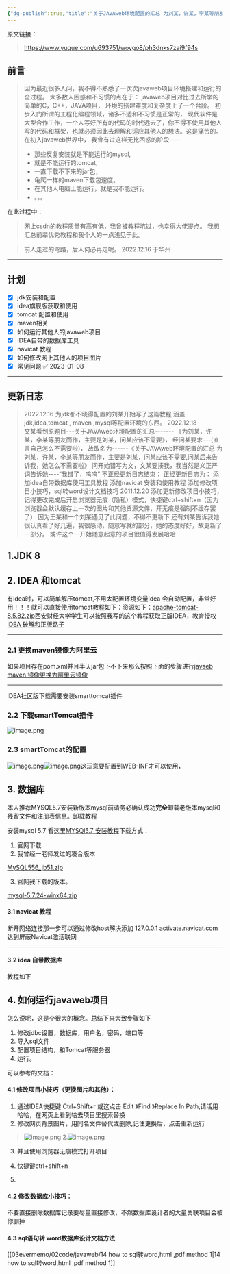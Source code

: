 ```yaml
---
{"dg-publish":true,"title":"关于JAVAweb环境配置的汇总 为刘某，许某，李某等朋友而作，主要是刘某，问某应该不需要,问某后来告诉我，她怎么不需要啦","permalink":"/03evermemo/02code/javaweb/01howtosetjavaweb env关于JAVAweb环境配置的汇总 为刘某，许某，李某等朋友而作，主要是刘某，问某应该不需要,问某后来告诉我，她怎么不需要啦/","dgPassFrontmatter":true,"noteIcon":"","created":"","updated":""}
---
```



原文链接：
> https://www.yuque.com/u693751/woygo8/ph3dnks7zai9f94s
## 前言

> 因为最近很多人问，我不得不熟悉了一次次javaweb项目环境搭建和运行的全过程。
> 大多数人困惑和不习惯的点在于：
> javaweb项目对比过去所学的简单的C，C++，JAVA项目，
> 环境的搭建难度和复杂度上了一个台阶。
> 初步入门所谓的工程化编程领域，诸多不适和不习惯是正常的，
> 现代软件是大型合作工作，一个人写好所有的代码的时代远去了，你不得不使用其他人写的代码和框架，也就必须因此去理解和适应其他人的想法。这是痛苦的。
> 在初入javaweb世界中，
> 我曾有过这样无比困惑的阶段——
> - 那些反复安装就是不能运行的mysql,
> - 就是不能运行的tomcat,
> - 一直下载不下来的jar包，
> - 龟爬一样的maven下载包速度。
> - 在其他人电脑上能运行，就是我不能运行。
> - 。。。
> 
在此过程中：
> 网上csdn的教程质量有高有低，我曾被教程坑过，也幸得大佬提点。
> 我想汇总前辈优秀教程和我个人的一点浅见于此。
> 

> 前人走过的弯路，后人何必再走呢。
> 2022.12.16 于华州


---

<a name="H988U"></a>
## 计划

- [x] jdk安装和配置
- [x] idea旗舰版获取和使用
- [x] tomcat 配置和使用
- [x] maven相关
- [x] 如何运行其他人的javaweb项目
- [x] IDEA自带的数据库工具
- [x] navicat 教程
- [x] 如何修改网上其他人的项目图片
- [x] 常见问题 ✅ 2023-01-08

---

<a name="xvkMT"></a>
## 更新日志
> 2022.12.16 
> 为jdk都不晓得配置的刘某开始写了这篇教程
> 涵盖jdk,idea,tomcat , maven ,mysql等配置环境的东西。
> 2022.12.18   
> 文某看到原题目---关于JAVAweb环境配置的汇总------- 《为刘某，许某，李某等朋友而作，主要是刘某，问某应该不需要》，
> 经问某要求---(直言自己怎么不需要啦)，
> 故改名为------《关于JAVAweb环境配置的汇总 为刘某，许某，李某等朋友而作，主要是刘某，问某应该不需要,问某后来告诉我，她怎么不需要啦》
> 问开始错写为文，文某要揍我，我当然是义正严词告诉她----“我错了，呜呜”
> 不正经更新日志结束；
> 正经更新日志为：
> 添加idea自带数据库使用工具教程
> 添加navicat 安装和使用教程
> 添加修改项目小技巧，sql转word设计文档技巧
> 2011.12.20
> 添加更新修改项目小技巧，记得更改完成后开启浏览器无痕（隐私）模式，快捷键ctrl+shift+n（因为浏览器会默认缓存上一次的图片和其他资源文件，开无痕是强制不缓存罢了）
> 因为王某和一个刘某遇见了此问题，不得不更新下
> 还有刘某告诉我她很认真看了好几遍，我很感动，随意写就的部分，她的态度好好，故更新了一部分。
> 或许这个一开始随意起意的项目很值得发展哈哈


<a name="zgrpD"></a>
## 1.JDK 8


<a name="DvEiH"></a>
## 2. IDEA 和tomcat
有idea时，可以简单解压tomcat,不用太配置环境变量idea 会自动配置，非常好用！！！就可以直接使用tomcat教程如下：资源如下：[apache-tomcat-8.5.82.zip](https://www.yuque.com/attachments/yuque/0/2022/zip/906866/1671178474150-e09af694-0453-4cc9-8345-50c3f6c54007.zip?_lake_card=%7B%22src%22%3A%22https%3A%2F%2Fwww.yuque.com%2Fattachments%2Fyuque%2F0%2F2022%2Fzip%2F906866%2F1671178474150-e09af694-0453-4cc9-8345-50c3f6c54007.zip%22%2C%22name%22%3A%22apache-tomcat-8.5.82.zip%22%2C%22size%22%3A11849515%2C%22type%22%3A%22application%2Fx-zip-compressed%22%2C%22ext%22%3A%22zip%22%2C%22source%22%3A%22%22%2C%22status%22%3A%22done%22%2C%22mode%22%3A%22title%22%2C%22download%22%3Atrue%2C%22taskId%22%3A%22u7b3569a9-1b85-4b12-86af-46b1b901a9d%22%2C%22taskType%22%3A%22upload%22%2C%22__spacing%22%3A%22both%22%2C%22id%22%3A%22u15c30497%22%2C%22margin%22%3A%7B%22top%22%3Atrue%2C%22bottom%22%3Atrue%7D%2C%22card%22%3A%22file%22%7D)西安财经大学学生可以按照我写的这个教程获取正版IDEA，教育授权[IDEA 破解和正版路子](https://www.yuque.com/u693751/woygo8/gtg8ry)

---

<a name="yfk42"></a>
### 2.1 更换maven镜像为阿里云
如果项目存在pom.xml并且半天jar包下不下来那么按照下面的步骤进行[javaeb maven 镜像更换为阿里云镜像](https://www.yuque.com/u693751/woygo8/lhirszt4atrag2sv)

---

IDEA社区版下载需要安装smarttomcat插件
<a name="AHfkw"></a>
### 2.2 下载smartTomcat插件
![image.png](https://cdn.nlark.com/yuque/0/2022/png/906866/1671177237761-f4c7d7a3-d811-480b-9b15-da7da833e9b5.png#averageHue=%23d3ab67&clientId=u2fcb7f6f-bbd3-4&crop=0&crop=0&crop=1&crop=1&from=paste&id=ua8157f98&margin=%5Bobject%20Object%5D&name=image.png&originHeight=892&originWidth=1240&originalType=url&ratio=1&rotation=0&showTitle=false&size=118794&status=done&style=none&taskId=ua97f3760-8295-4f68-a701-089476977c7&title=)
<a name="TdxYK"></a>
### 2.3 smartTomcat的配置
![image.png](https://cdn.nlark.com/yuque/0/2022/png/906866/1671177237994-703a2875-9e24-4ed9-bb20-5ac3c557f0d5.png#averageHue=%23f6f3f2&clientId=u2fcb7f6f-bbd3-4&crop=0&crop=0&crop=1&crop=1&from=paste&id=u0b1ff077&margin=%5Bobject%20Object%5D&name=image.png&originHeight=1029&originWidth=1920&originalType=url&ratio=1&rotation=0&showTitle=false&size=245720&status=done&style=none&taskId=u9dc82e96-1331-4944-bf31-1eb88e0c619&title=)![image.png](https://cdn.nlark.com/yuque/0/2022/png/906866/1671177237632-db16b84f-4b3d-462e-9176-34c146661270.png#averageHue=%23f3f2f2&clientId=u2fcb7f6f-bbd3-4&crop=0&crop=0&crop=1&crop=1&from=paste&id=u8191d992&margin=%5Bobject%20Object%5D&name=image.png&originHeight=847&originWidth=1322&originalType=url&ratio=1&rotation=0&showTitle=false&size=74189&status=done&style=none&taskId=u8ae8420a-87a4-4eef-9853-145a7d4ddb1&title=)这玩意要配置到WEB-INF才可以使用，
<a name="JDZ22"></a>
## 3. 数据库 
本人推荐MYSQL5.7安装新版本mysql前请务必确认成功**完全**卸载老版本mysql和残留文件和注册表信息。卸载教程

安装mysql 5.7 看这里[MYSQl5.7 安装教程](https://www.yuque.com/u693751/woygo8/eg2ly9t6xl29wi45)下载方式：

1. 官网下载
2. 我曾经一老师发过的凑合版本

[MySQL556_jb51.zip](https://www.yuque.com/attachments/yuque/0/2022/zip/906866/1671177461809-a3f2e03a-5f5a-422b-9198-a65ae128b827.zip?_lake_card=%7B%22src%22%3A%22https%3A%2F%2Fwww.yuque.com%2Fattachments%2Fyuque%2F0%2F2022%2Fzip%2F906866%2F1671177461809-a3f2e03a-5f5a-422b-9198-a65ae128b827.zip%22%2C%22name%22%3A%22MySQL556_jb51.zip%22%2C%22size%22%3A42114387%2C%22type%22%3A%22application%2Fx-zip-compressed%22%2C%22ext%22%3A%22zip%22%2C%22source%22%3A%22%22%2C%22status%22%3A%22done%22%2C%22mode%22%3A%22title%22%2C%22download%22%3Atrue%2C%22taskId%22%3A%22u44d2cf7c-1ab4-4e1f-aefd-7d40c40ed91%22%2C%22taskType%22%3A%22upload%22%2C%22__spacing%22%3A%22both%22%2C%22id%22%3A%22u7fc333a9%22%2C%22margin%22%3A%7B%22top%22%3Atrue%2C%22bottom%22%3Atrue%7D%2C%22card%22%3A%22file%22%7D)

3. 官网我下载的版本。

[mysql-5.7.24-winx64.zip](https://www.yuque.com/attachments/yuque/0/2022/zip/906866/1671177579150-85fe2bd9-a389-4127-b786-a3267e38d8da.zip?_lake_card=%7B%22src%22%3A%22https%3A%2F%2Fwww.yuque.com%2Fattachments%2Fyuque%2F0%2F2022%2Fzip%2F906866%2F1671177579150-85fe2bd9-a389-4127-b786-a3267e38d8da.zip%22%2C%22name%22%3A%22mysql-5.7.24-winx64.zip%22%2C%22size%22%3A336686815%2C%22type%22%3A%22application%2Fx-zip-compressed%22%2C%22ext%22%3A%22zip%22%2C%22source%22%3A%22%22%2C%22status%22%3A%22done%22%2C%22mode%22%3A%22title%22%2C%22download%22%3Atrue%2C%22taskId%22%3A%22ua29f57f9-5fd6-4786-9297-05c9d9908ff%22%2C%22taskType%22%3A%22upload%22%2C%22__spacing%22%3A%22both%22%2C%22id%22%3A%22ub579917c%22%2C%22margin%22%3A%7B%22top%22%3Atrue%2C%22bottom%22%3Atrue%7D%2C%22card%22%3A%22file%22%7D)

<a name="I7G7j"></a>
#### 3.1 navicat 教程
断开网络连接那一步可以通过修改host解决添加 127.0.0.1 activate.navicat.com 达到屏蔽Navicat激活联网

---

<a name="zjTBh"></a>
#### 3.2 idea 自带数据库
教程如下
<a name="setH7"></a>
## 4. 如何运行javaweb项目
怎么说呢，这是个很大的概念。总结下来大致步骤如下

1. 修改jdbc设置，数据库，用户名，密码，端口等
2. 导入sql文件
3. 配置项目结构，和Tomcat等服务器
4. 运行。

可以参考的文档：


<a name="eFLLa"></a>
#### 4.1 修改项目小技巧（更换图片和其他）：

1. 通过IDEA快捷键 Ctrl+Shift+r 或这点击 Edit 》Find 》Replace In Path,请活用哈哈，在网页上看到啥去项目里搜索替换
2. 修改网页背景图片，用同名文件替代或删除,记住更换后，点击重新运行

> ![image.png](https://cdn.nlark.com/yuque/0/2022/png/906866/1671513046964-62e7f35b-5258-4515-9cab-a4110ea45d5d.png#averageHue=%23414b4c&clientId=uc2c971fc-ad13-4&crop=0&crop=0&crop=1&crop=1&from=paste&height=775&id=ub21a3a35&margin=%5Bobject%20Object%5D&name=image.png&originHeight=1356&originWidth=857&originalType=binary&ratio=1&rotation=0&showTitle=false&size=613161&status=done&style=none&taskId=u484b1df8-4725-43d2-9973-ee8c195a587&title=&width=489.7142857142857)
> 2.![image.png](https://cdn.nlark.com/yuque/0/2022/png/906866/1671515346894-7c695b1c-25e2-4bc2-9c30-7f1ffde5999c.png#averageHue=%23323533&clientId=uc2c971fc-ad13-4&crop=0&crop=0&crop=1&crop=1&from=paste&height=520&id=u559b2b5b&margin=%5Bobject%20Object%5D&name=image.png&originHeight=910&originWidth=1484&originalType=binary&ratio=1&rotation=0&showTitle=false&size=909793&status=done&style=none&taskId=u15265608-c197-4e46-9fcd-dbe68ca98a5&title=&width=848)

3. 并且使用浏览器无痕模式打开项目
4. 快捷键ctrl+shift+n

5. 
<a name="WCldR"></a>
#### 4.2 修改数据库小技巧：
不要直接删除数据库记录要尽量直接修改，不然数据库设计者的大量关联项目会被你删掉

<a name="gX7D2"></a>
#### 4.3 sql语句转 word数据库设计文档方法

[[03evermemo/02code/javaweb/14 how to sql转word,html ,pdf method 1\|14 how to sql转word,html ,pdf method 1]]




